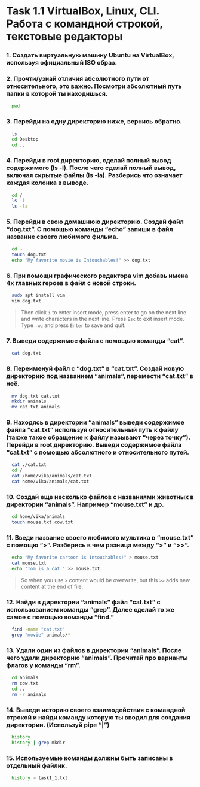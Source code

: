 # Task 1.1 VirtualBox, Linux, CLI. Работа с командной строкой, текстовые редакторы
### 1. Создать виртуальную машину Ubuntu на VirtualBox, используя официальный ISO образ.
### 2. Прочти/узнай отличия абсолютного пути от относительного, это важно. Посмотри абсолютный путь папки в которой ты находишься.
```bash
  pwd
```
### 3. Перейди на одну директорию ниже, вернись обратно.
```bash
  ls
  cd Desktop
  cd ..
```
### 4. Перейди в root директорию, сделай полный вывод содержимого (ls -l). После чего сделай полный вывод, включая скрытые файлы (ls -la). Разберись что означает каждая колонка в выводе.
```bash
  cd /
  ls -l
  ls -la
```
### 5. Перейди в свою домашнюю директорию. Создай файл “dog.txt”. С помощью команды “echo” запиши в файл название своего любимого фильма. 
```bash
  cd ~
  touch dog.txt
  echo "My favorite movie is Intouchables!" >> dog.txt
```
### 6. При помощи графического редактора vim добавь имена 4х главных героев в файл с новой строки.
```bash
  sudo apt install vim
  vim dog.txt
```
> Then click `i` to enter insert mode, press enter to go on the next line and write characters in the next line. Press `Esc` to exit insert mode. Type `:wq` and press `Enter` to save and quit.
### 7. Выведи содержимое файла с помощью команды “cat”.
```bash
  cat dog.txt
```
### 8. Переименуй файл с “dog.txt” в “cat.txt”. Создай новую директорию под названием “animals”, перемести “cat.txt” в неё.
```bash
  mv dog.txt cat.txt
  mkdir animals
  mv cat.txt animals
```
### 9. Находясь в директории “animals” выведи содержимое файла “cat.txt” используя относительный путь к файлу (также такое обращение к файлу называют “через точку”). Перейди в root директорию. Выведи содержимое файла “cat.txt” с помощью абсолютного и относительного путей.
```bash
  cat ./cat.txt
  cd /
  cat /home/vika/animals/cat.txt
  cat home/vika/animals/cat.txt
```
### 10. Создай еще несколько файлов с названиями животных в директории “animals”. Например “mouse.txt” и др.
```bash
  cd home/vika/animals
  touch mouse.txt cow.txt
```
### 11. Введи название своего любимого мультика в “mouse.txt” с помощю “>”. Разберись в чем разница между “>” и “>>”.
```bash
  echo "My favorite cartoon is Intouchables!" > mouse.txt
  cat mouse.txt
  echo "Tom is a cat." >> mouse.txt
```
> So when you use `>` content would be overwrite, but this `>>` adds new content at the end of file.
### 12. Найди в директории “animals” файл “cat.txt” с использованием команды “grep”. Далее сделай то же самое с помощью команды “find.”
```bash
  find -name "cat.txt"
  grep "movie" animals/*
```
### 13. Удали один из файлов в директории  “animals”. После чего удали директорию “animals”. Прочитай про варианты флагов у команды “rm”.
```bash
  cd animals
  rm cow.txt
  cd ..
  rm -r animals
```
### 14. Выведи историю своего взаимодействия с командной строкой и найди команду которую ты вводил для создания директории. (Используй pipe “|”)
```bash
  history
  history | grep mkdir
```
### 15. Используемые команды должны быть записаны в отдельный файлик.
```bash
  history > task1_1.txt
```
